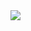 <img src="https://capsule-render.vercel.app/api?type=waving&color=auto&height=200&section=header&text=HYEONSEOK LIM Github&fontSize=90" />

